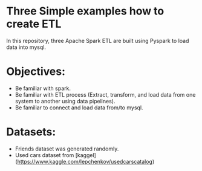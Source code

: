# Three Simple examples how to create ETL

<p style='text-align: justify;'> 

In this repository, three Apache Spark ETL are built using Pyspark to load data into mysql.
</p>


# Objectives:
* Be familiar with spark.
* Be familiar with ETL process (Extract, transform, and load data from one system to another using data pipelines).
* Be familiar to connect and load data from/to mysql.

# Datasets:
* Friends dataset was generated randomly.
* Used cars dataset from [kaggel] (https://www.kaggle.com/lepchenkov/usedcarscatalog)





